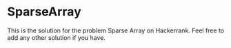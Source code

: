 # SparseArray
This is the solution for the problem Sparse Array on Hackerrank.
Feel free to add any other solution if you have.
